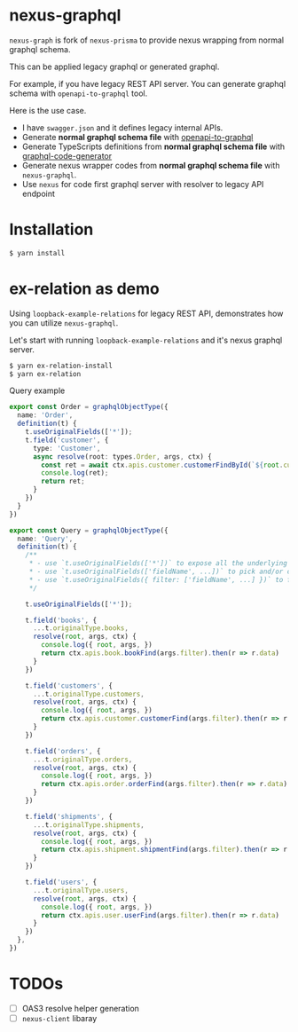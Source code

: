 nexus-graphql
===

`nexus-graph` is fork of `nexus-prisma` to provide nexus wrapping from normal graphql schema.

This can be applied legacy graphql or generated graphql.

For example, if you have legacy REST API server. You can generate graphql schema with `openapi-to-graphql` tool.

Here is the use case.
* I have `swagger.json` and it defines legacy internal APIs.
* Generate **normal graphql schema file** with [openapi-to-graphql](https://github.com/IBM/openapi-to-graphql)
* Generate TypeScripts definitions from **normal graphql schema file** with [graphql-code-generator](https://github.com/dotansimha/graphql-code-generator)
* Generate nexus wrapper codes from **normal graphql schema file** with `nexus-graphql`.
* Use `nexus` for code first graphql server with resolver to legacy API endpoint

# Installation

```sh
$ yarn install
```

# ex-relation as demo
Using `loopback-example-relations` for legacy REST API, demonstrates how you can utilize `nexus-graphql`.

Let's start with running `loopback-example-relations` and it's nexus graphql server.

```sh
$ yarn ex-relation-install
$ yarn ex-relation
```

Query example

```ts
export const Order = graphqlObjectType({
  name: 'Order',
  definition(t) {
    t.useOriginalFields(['*']);
    t.field('customer', {
      type: 'Customer',
      async resolve(root: types.Order, args, ctx) {
        const ret = await ctx.apis.customer.customerFindById(`${root.customerId}`).then(r => r.data);
        console.log(ret);
        return ret;
      }
    })
  }
})

export const Query = graphqlObjectType({
  name: 'Query',
  definition(t) {
    /**
     * - use `t.useOriginalFields(['*'])` to expose all the underlying object type fields
     * - use `t.useOriginalFields(['fieldName', ...])` to pick and/or customize specific fields
     * - use `t.useOriginalFields({ filter: ['fieldName', ...] })` to filter and/or customize specific fields
     */

    t.useOriginalFields(['*']);

    t.field('books', {
      ...t.originalType.books,
      resolve(root, args, ctx) {
        console.log({ root, args, })
        return ctx.apis.book.bookFind(args.filter).then(r => r.data)
      }
    })

    t.field('customers', {
      ...t.originalType.customers,
      resolve(root, args, ctx) {
        console.log({ root, args, })
        return ctx.apis.customer.customerFind(args.filter).then(r => r.data);
      }
    })

    t.field('orders', {
      ...t.originalType.orders,
      resolve(root, args, ctx) {
        console.log({ root, args, })
        return ctx.apis.order.orderFind(args.filter).then(r => r.data)
      }
    })

    t.field('shipments', {
      ...t.originalType.shipments,
      resolve(root, args, ctx) {
        console.log({ root, args, })
        return ctx.apis.shipment.shipmentFind(args.filter).then(r => r.data)
      }
    })

    t.field('users', {
      ...t.originalType.users,
      resolve(root, args, ctx) {
        console.log({ root, args, })
        return ctx.apis.user.userFind(args.filter).then(r => r.data)
      }
    })
  },
})
```

# TODOs
* [ ] OAS3 resolve helper generation
* [ ] `nexus-client` libaray

